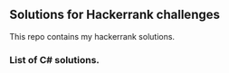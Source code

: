 ## Solutions for Hackerrank challenges
This repo contains my hackerrank solutions.

### List of C# solutions.